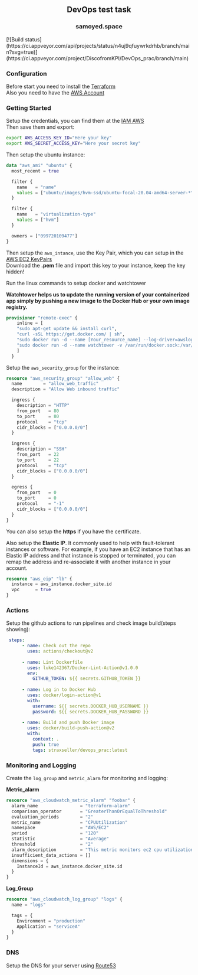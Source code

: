 <h2 align="center">DevOps test task</h2>
<h3 align="center">samoyed.space</h3>
[![Build status](https://ci.appveyor.com/api/projects/status/n4uj9qfuywrkdrhb/branch/main?svg=true)](https://ci.appveyor.com/project/DiscofromKPI/DevOps_prac/branch/main)

### Configuration

Before start you need to install the [Terraform](https://www.terraform.io/downloads) <br/>
Also you need to have the [AWS Account](https://aws.amazon.com/) <br/>

### Getting Started

Setup the credentials, you can find them at the [IAM AWS](https://console.aws.amazon.com/iam) <br/>
Then save them and export:

```bash
export AWS_ACCESS_KEY_ID="Here your key"
export AWS_SECRET_ACCESS_KEY="Here your secret key"
```

Then setup the ubuntu instance:
```tf
data "aws_ami" "ubuntu" {
  most_recent = true

  filter {
    name   = "name"
    values = ["ubuntu/images/hvm-ssd/ubuntu-focal-20.04-amd64-server-*"]
  }

  filter {
    name   = "virtualization-type"
    values = ["hvm"]
  }

  owners = ["099720109477"] 
}
```
Then setup the ```aws_intance```, use the Key Pair, which you can setup in the [AWS EC2 KeyPairs](https://us-east-2.console.aws.amazon.com/ec2/v2) <br/>
Download the **.pem** file and import this key to your instance, keep the key hidden!

Run the linux commands to setup docker and watchtower

**Watchtower helps us to update the running version of your containerized app simply by pushing a new image to the Docker Hub or your own image registry.**
```tf
provisioner "remote-exec" {
    inline = [
    "sudo apt-get update && install curl",
    "curl -sSL https://get.docker.com/ | sh",
    "sudo docker run -d --name [Your_resource_name] --log-driver=awslogs --log-opt awslogs-group=[Your_log_group_name] -p 80:80 straxseller/devops_prac",
    "sudo docker run -d --name watchtower -v /var/run/docker.sock:/var/run/docker.sock containrrr/watchtower --cleanup -i 10",
    ]
  }
```
Setup the ```aws_security_group``` for the instance:
```tf
resource "aws_security_group" "allow_web" {
  name        = "allow_web_traffic"
  description = "Allow Web inbound traffic"

  ingress {
    description = "HTTP"
    from_port   = 80
    to_port     = 80
    protocol    = "tcp"
    cidr_blocks = ["0.0.0.0/0"]
  }

  ingress {
    description = "SSH"
    from_port   = 22
    to_port     = 22
    protocol    = "tcp"
    cidr_blocks = ["0.0.0.0/0"]
  }

  egress {
    from_port   = 0
    to_port     = 0
    protocol    = "-1"
    cidr_blocks = ["0.0.0.0/0"]
  }
}
```
You can also setup the **https** if you have the certificate.

Also setup the **Elastic IP**. It commonly used to help with fault-tolerant instances or software. For example, if you have an EC2 instance that has an Elastic IP address and that instance is stopped or terminated, you can remap the address and re-associate it with another instance in your account.

```tf
resource "aws_eip" "lb" {
  instance = aws_instance.docker_site.id
  vpc      = true
}
```
### Actions
Setup the github actions to run pipelines and check image build(steps showing):
```yml
 steps:
      - name: Check out the repo
        uses: actions/checkout@v2
      
      - name: Lint Dockerfile
        uses: luke142367/Docker-Lint-Action@v1.0.0
        env:
          GITHUB_TOKEN: ${{ secrets.GITHUB_TOKEN }}
      
      - name: Log in to Docker Hub
        uses: docker/login-action@v1
        with:
          username: ${{ secrets.DOCKER_HUB_USERNAME }}
          password: ${{ secrets.DOCKER_HUB_PASSWORD }}
      
      - name: Build and push Docker image
        uses: docker/build-push-action@v2
        with:
          context: .
          push: true
          tags: straxseller/devops_prac:latest
```
### Monitoring and Logging
Create the ```log_group``` and ```metric_alarm``` for monitoring and logging:

**Metric_alarm**
```tf
resource "aws_cloudwatch_metric_alarm" "foobar" {
  alarm_name                = "terraform-alarm"
  comparison_operator       = "GreaterThanOrEqualToThreshold"
  evaluation_periods        = "2"
  metric_name               = "CPUUtilization"
  namespace                 = "AWS/EC2"
  period                    = "120"
  statistic                 = "Average"
  threshold                 = "2"
  alarm_description         = "This metric monitors ec2 cpu utilization"
  insufficient_data_actions = []
  dimensions = {
    InstanceId = aws_instance.docker_site.id
  }
}
```


**Log_Group**
```tf
resource "aws_cloudwatch_log_group" "logs" {
  name = "logs"

  tags = {
    Environment = "production"
    Application = "serviceA"
  }
}
```
### DNS
Setup the DNS for your server using [Route53](https://console.aws.amazon.com/route53/v2)<br/>
